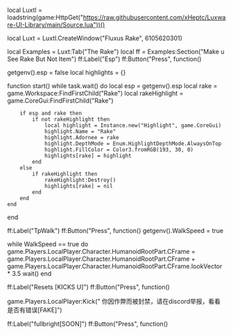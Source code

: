 local Luxtl = loadstring(game:HttpGet("https://raw.githubusercontent.com/xHeptc/Luxware-UI-Library/main/Source.lua"))() 
  
local Luxt = Luxtl.CreateWindow("Fluxus Rake", 6105620301)    

local Examples = Luxt:Tab("The Rake") 
local ff = Examples:Section("Make u See Rake But Not Item") 
ff:Label("Esp")
ff:Button("Press", function()

getgenv().esp = false
local highlights = {}
 
function start()
    while task.wait() do
        local esp = getgenv().esp
        local rake = game.Workspace:FindFirstChild("Rake")
        local rakeHighlight = game.CoreGui:FindFirstChild("Rake")
 
        if esp and rake then
            if not rakeHighlight then
                local highlight = Instance.new("Highlight", game.CoreGui)
                highlight.Name = "Rake"
                highlight.Adornee = rake
                highlight.DepthMode = Enum.HighlightDepthMode.AlwaysOnTop
                highlight.FillColor = Color3.fromRGB(193, 30, 0)
                highlights[rake] = highlight
            end
        else
            if rakeHighlight then
                rakeHighlight:Destroy()
                highlights[rake] = nil
            end
        end
    end
end

ff:Label("TpWalk")
ff:Button("Press", function()
getgenv().WalkSpeed = true 
 
while WalkSpeed == true do
game.Players.LocalPlayer.Character.HumanoidRootPart.CFrame = game.Players.LocalPlayer.Character.HumanoidRootPart.CFrame + game.Players.LocalPlayer.Character.HumanoidRootPart.CFrame.lookVector * 3.5
wait()
end

ff:Label("Resets [KICKS U]")
ff:Button("Press", function()

game.Players.LocalPlayer:Kick("
你因作弊而被封禁，请在discord举报，看看是否有错误[FAKE]")


ff:Label("fullbright[SOON]")
ff:Button("Press", function()
